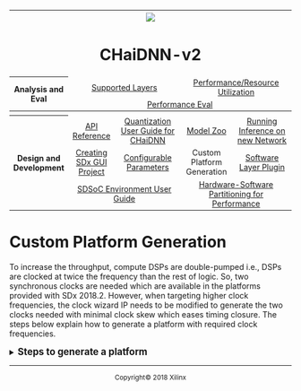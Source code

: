 <table style="width:100%">
<tr>
<th width="100%" colspan="6"><img src="https://www.xilinx.com/content/dam/xilinx/imgs/press/media-kits/corporate/xilinx-logo.png" width="30%"/><h1>CHaiDNN-v2</h2>
</th>
</tr>
  <tr>
    <th rowspan="6" width="17%">Analysis and Eval</th>
   </tr>
<tr>
	<td align="center" colspan="2"><a href="../docs/SUPPORTED_LAYERS.md">Supported Layers</a></td>
	<td align="center" colspan="2"><a href="../docs/PERFORMANCE_SNAPSHOT.md">Performance/Resource Utilization</a></td>
</tr>
  <tr></tr>
<tr>
	<td align="center" colspan="4"><a href="../docs/PERFORMANCE_EVAL.md">Performance Eval</a></td>	
</tr>
<tr></tr>
    <tr></tr>
  <tr><th colspan="6"></th></tr>

  <tr></tr>
  <tr>
     <th rowspan="7" width="17%">Design and Development</th>
   </tr>

<tr>
	<td  align="center"><a href="../docs/API.md">API Reference</a></td>
	<td  align="center"><a href="../docs/QUANTIZATION.md">Quantization User Guide for CHaiDNN</a></td>
	<td  align="center"><a href="../docs/MODELZOO.md">Model Zoo</a></td>
	<td  align="center"><a href="../docs/RUN_NEW_NETWORK.md">Running Inference on new Network</a></td>
</tr>
  <tr></tr>
<tr>
	<td  align="center"><a href="../docs/BUILD_USING_SDX_GUI.md">Creating SDx GUI Project</a></td>
	<td  align="center"><a href="../docs/CONFIGURABLE_PARAMS.md">Configurable Parameters</a></td>
	<td  align="center">Custom Platform Generation</td>
	<td  align="center"><a href="../docs/SOFTWARE_LAYER_PLUGIN.md">Software Layer Plugin</a></td>
</tr>
  <tr></tr>
<tr>
	<td  align="center" colspan="2"><a href="https://www.xilinx.com/support/documentation/sw_manuals/xilinx2017_4/ug1027-sdsoc-user-guide.pdf">SDSoC Environment User Guide</a></td>	
	<td align="center" colspan="2"><a href="../docs/HW_SW_PARTITIONING.md">Hardware-Software Partitioning for Performance</a></td>

</tr>  
</table>

# Custom Platform Generation

To increase the throughput, compute DSPs are double-pumped i.e., DSPs are clocked at twice the frequency than the rest of logic. So, two synchronous clocks are needed which are available in the platforms provided with SDx 2018.2. However, when targeting higher clock frequencies, the clock wizard IP needs to be modified to generate the two clocks needed with minimal clock skew which eases timing closure. The steps below explain how to generate a platform with required clock frequencies.

<details>
<summary><big><strong>Steps to generate a platform</strong></big></summary>

1. Launch Vivado and  run the below commands in TCL console. Modify the first 4 lines based on the part you are using. Below example is for zcu102.
    ```tcl
    ### Global variables (need to be set appropriately)
    set board_name "zcu102"
    set part_name "xczu9eg-ffvb1156-2-e"
    set board_part_name "xilinx.com:zcu102:part0:3.1"
    set proj_path "."

    ### Create project
    create_project $board_name $proj_path/$board_name -force -part $part_name
    set_property board_part $board_part_name [current_project]

    ### Create block design for the board
    create_bd_design $board_name

    ### Create wrapper files
    make_wrapper \
    -files [get_files $proj_path/$board_name/$board_name.srcs/sources_1/bd/$board_name/$board_name.bd] -top

    add_files -norecurse $proj_path/$board_name/$board_name.srcs/sources_1/bd/$board_name/hdl/${board_name}_wrapper.v

    ### Add board IP to block design [Embedded Processing -> Processor -> <select the board for custom design>]
    create_bd_cell -type ip -vlnv xilinx.com:ip:zynq_ultra_ps_e ps_e
    apply_bd_automation -rule xilinx.com:bd_rule:zynq_ultra_ps_e -config {apply_board_preset "1" }  [get_bd_cells ps_e]
    set_property -dict [list CONFIG.PSU__USE__M_AXI_GP0 {0} CONFIG.PSU__USE__M_AXI_GP1 {0} \
     CONFIG.PSU__USE__IRQ1 {1} CONFIG.PSU__HIGH_ADDRESS__ENABLE {1}] [get_bd_cells ps_e]

    ### Add Clock wizard IP to block design [FPGA Features and Design -> Clocking -> Clocking Wizard]
    create_bd_cell -type ip -vlnv xilinx.com:ip:clk_wiz clk_wiz_0
    set_property -dict [list CONFIG.PRIMITIVE {Auto} CONFIG.CLKOUT1_USED {true} \
    CONFIG.CLKOUT2_USED {true} CONFIG.USE_RESET {true} CONFIG.USE_LOCKED {true} \
     CONFIG.RESET_TYPE {ACTIVE_LOW} CONFIG.NUM_OUT_CLKS {2} CONFIG.RESET_PORT {resetn} \
     CONFIG.CLKOUT1_MATCHED_ROUTING {true} CONFIG.CLKOUT2_MATCHED_ROUTING {true}] \
     [get_bd_cells clk_wiz_0]
    ```
    This will create a project and generates a BD (Block Design)
    ![](./images/sc1.jpg)

1. Double click on the **clk_wiz** IP to customize the clock wizard IP.

1. Select the **Output Clocks** tab and enter the required clock frequencies in `clk_out 1` and `clk_out 2`. Click **OK** after setting the frequencies.

    >**:pushpin: NOTE:** Ensure that the `clk_out1` is always the 2x clock.
  

   ![](./images/sc2.jpg)

1. Run the following commands in the TCL console to generate a `.dsa` file.
    ```tcl
    ### Add Reset IP to block design [Embedded Processing -> Clock & Reset-> Processor System Reset]
    create_bd_cell -type ip -vlnv xilinx.com:ip:proc_sys_reset proc_sys_reset_0
    create_bd_cell -type ip -vlnv xilinx.com:ip:proc_sys_reset proc_sys_reset_1

    ### Add Concat IP to block design [Basic Elements -> Concat]
    create_bd_cell -type ip -vlnv xilinx.com:ip:xlconcat xlconcat_0
    create_bd_cell -type ip -vlnv xilinx.com:ip:xlconcat xlconcat_1
    set_property -dict [list CONFIG.NUM_PORTS {1}] [get_bd_cells xlconcat_0]
    set_property -dict [list CONFIG.NUM_PORTS {1}] [get_bd_cells xlconcat_1]
    ### Connections
    connect_bd_net [get_bd_pins clk_wiz_0/resetn] [get_bd_pins proc_sys_reset_0/ext_reset_in]
    connect_bd_net [get_bd_pins clk_wiz_0/resetn] [get_bd_pins proc_sys_reset_1/ext_reset_in]


    connect_bd_net [get_bd_pins clk_wiz_0/locked] [get_bd_pins proc_sys_reset_0/dcm_locked]
    connect_bd_net [get_bd_pins clk_wiz_0/locked] [get_bd_pins proc_sys_reset_1/dcm_locked]


    connect_bd_net [get_bd_pins clk_wiz_0/clk_out1] [get_bd_pins proc_sys_reset_0/slowest_sync_clk]
    connect_bd_net [get_bd_pins clk_wiz_0/clk_out2] [get_bd_pins proc_sys_reset_1/slowest_sync_clk]

    connect_bd_net [get_bd_pins ps_e/pl_resetn0] [get_bd_pins clk_wiz_0/resetn]
    connect_bd_net [get_bd_pins ps_e/pl_clk0] [get_bd_pins clk_wiz_0/clk_in1]
    connect_bd_net [get_bd_pins xlconcat_0/dout] [get_bd_pins ps_e/pl_ps_irq0]
    connect_bd_net [get_bd_pins xlconcat_1/dout] [get_bd_pins ps_e/pl_ps_irq1]

    set_property SELECTED_SIM_MODEL tlm_dpi [get_bd_cells /ps_e]

    #create pfm
    set_property PFM_NAME "xilinx.com:$board_name:$board_name:1.0" \
     [get_files $proj_path/$board_name/$board_name.srcs/sources_1/bd/$board_name/$board_name.bd]
    set_property PFM.CLOCK { \
    	clk_out1 {id "0" is_default "false" proc_sys_reset "proc_sys_reset_0" } \
    	clk_out2 {id "1" is_default "true" proc_sys_reset "proc_sys_reset_1" } \
    	} [get_bd_cells /clk_wiz_0]
    set_property PFM.AXI_PORT { \
    	M_AXI_HPM0_FPD {memport "M_AXI_GP"} \
    	M_AXI_HPM1_FPD {memport "M_AXI_GP"} \
    	M_AXI_HPM0_LPD {memport "M_AXI_GP"} \
    	S_AXI_HPC0_FPD {memport "S_AXI_HPC" sptag "HPC0" memory "ps_e HPC0_DDR_LOW"} \
    	S_AXI_HPC1_FPD {memport "S_AXI_HPC" sptag "HPC1" memory "ps_e HPC1_DDR_LOW"} \
    	S_AXI_HP0_FPD {memport "S_AXI_HP" sptag "HP0" memory "ps_e HP0_DDR_LOW"} \
    	S_AXI_HP1_FPD {memport "S_AXI_HP" sptag "HP1" memory "ps_e HP1_DDR_LOW"} \
    	S_AXI_HP2_FPD {memport "S_AXI_HP" sptag "HP2" memory "ps_e HP2_DDR_LOW"} \
    	S_AXI_HP3_FPD {memport "S_AXI_HP" sptag "HP3" memory "ps_e HP3_DDR_LOW"} \
    	} [get_bd_cells /ps_e]
    set intVar []
    for {set i 0} {$i < 8} {incr i} {
    	lappend intVar In$i {}
    }
    set_property PFM.IRQ $intVar [get_bd_cells /xlconcat_0]
    set_property PFM.IRQ $intVar [get_bd_cells /xlconcat_1]

    ##spit out a DSA
    generate_target all [get_files $proj_path/$board_name/$board_name.srcs/sources_1/bd/$board_name/$board_name.bd]
    set_property dsa.vendor         "xilinx.com" [current_project]
    set_property dsa.board_id       $board_name [current_project]
    set_property dsa.name           $board_name [current_project]
    set_property dsa.version        "1.0" [current_project]
    set_property dsa.platform_state "pre_synth" [current_project]
    set_param dsa.writeHDFData 1
    write_dsa -force -unified ./$board_name.dsa
    ```
1. Copy `zcu102` folder from the `<INSTALLATION DIRECTORY>/Xilinx/SDx/2018.2/platforms` directory to some working folder. For example, `<custom_platform_path>`.

1. Replace the `.dsa` file present in the `<custom_platform_path>/zcu102/hw` folder with the generated `.dsa` file (with above flow).

1. To build the design with this custom platform, set platform variable to `<custom_platform_path>/zcu102` (this path needs to be an absolute path) and set `clk_id/dm_clk_id` variables to `1` in <CHaiDNN local path>/design/build/Makefile.
</details>


<hr/>
<p align="center"><sup>Copyright&copy; 2018 Xilinx</sup></p>

